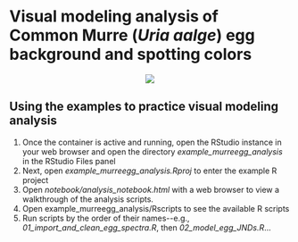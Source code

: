 # Visual modeling analysis of Common Murre (*Uria aalge*) egg background and spotting colors
<p align="center">
  <img src="https://news.illinois.edu/files/6367/685496/137428.jpg?raw=true" />
</p>

## Using the examples to practice visual modeling analysis
1. Once the container is active and running, open the RStudio instance in your web browser and open the directory *example_murreegg_analysis* in the RStudio Files panel
2. Next, open *example_murreegg_analysis.Rproj* to enter the example R project
3. Open *notebook/analysis_notebook.html* with a web browser to view a walkthrough of the analysis scripts.
4. Open example_murreegg_analysis/Rscripts to see the available R scripts
5. Run scripts by the order of their names--e.g., *01_import_and_clean_egg_spectra.R*, then *02_model_egg_JNDs.R*...
